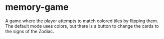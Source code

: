 # memory-game
A game where the player attempts to match colored tiles by flipping them. The default mode uses colors, but there is a button to change the cards to the signs of the Zodiac.
